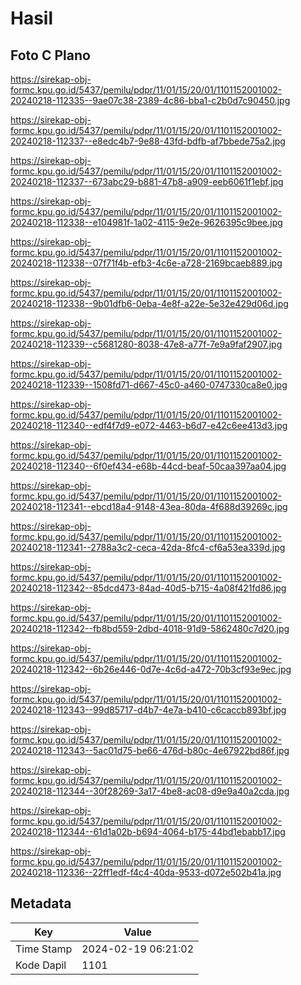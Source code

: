 # Hasil

## Foto C Plano

https://sirekap-obj-formc.kpu.go.id/5437/pemilu/pdpr/11/01/15/20/01/1101152001002-20240218-112335--9ae07c38-2389-4c86-bba1-c2b0d7c90450.jpg

https://sirekap-obj-formc.kpu.go.id/5437/pemilu/pdpr/11/01/15/20/01/1101152001002-20240218-112337--e8edc4b7-9e88-43fd-bdfb-af7bbede75a2.jpg

https://sirekap-obj-formc.kpu.go.id/5437/pemilu/pdpr/11/01/15/20/01/1101152001002-20240218-112337--673abc29-b881-47b8-a909-eeb6061f1ebf.jpg

https://sirekap-obj-formc.kpu.go.id/5437/pemilu/pdpr/11/01/15/20/01/1101152001002-20240218-112338--e104981f-1a02-4115-9e2e-9626395c9bee.jpg

https://sirekap-obj-formc.kpu.go.id/5437/pemilu/pdpr/11/01/15/20/01/1101152001002-20240218-112338--07f71f4b-efb3-4c6e-a728-2169bcaeb889.jpg

https://sirekap-obj-formc.kpu.go.id/5437/pemilu/pdpr/11/01/15/20/01/1101152001002-20240218-112338--9b01dfb6-0eba-4e8f-a22e-5e32e429d06d.jpg

https://sirekap-obj-formc.kpu.go.id/5437/pemilu/pdpr/11/01/15/20/01/1101152001002-20240218-112339--c5681280-8038-47e8-a77f-7e9a9faf2907.jpg

https://sirekap-obj-formc.kpu.go.id/5437/pemilu/pdpr/11/01/15/20/01/1101152001002-20240218-112339--1508fd71-d667-45c0-a460-0747330ca8e0.jpg

https://sirekap-obj-formc.kpu.go.id/5437/pemilu/pdpr/11/01/15/20/01/1101152001002-20240218-112340--edf4f7d9-e072-4463-b6d7-e42c6ee413d3.jpg

https://sirekap-obj-formc.kpu.go.id/5437/pemilu/pdpr/11/01/15/20/01/1101152001002-20240218-112340--6f0ef434-e68b-44cd-beaf-50caa397aa04.jpg

https://sirekap-obj-formc.kpu.go.id/5437/pemilu/pdpr/11/01/15/20/01/1101152001002-20240218-112341--ebcd18a4-9148-43ea-80da-4f688d39269c.jpg

https://sirekap-obj-formc.kpu.go.id/5437/pemilu/pdpr/11/01/15/20/01/1101152001002-20240218-112341--2788a3c2-ceca-42da-8fc4-cf6a53ea339d.jpg

https://sirekap-obj-formc.kpu.go.id/5437/pemilu/pdpr/11/01/15/20/01/1101152001002-20240218-112342--85dcd473-84ad-40d5-b715-4a08f421fd86.jpg

https://sirekap-obj-formc.kpu.go.id/5437/pemilu/pdpr/11/01/15/20/01/1101152001002-20240218-112342--fb8bd559-2dbd-4018-91d9-5862480c7d20.jpg

https://sirekap-obj-formc.kpu.go.id/5437/pemilu/pdpr/11/01/15/20/01/1101152001002-20240218-112342--6b26e446-0d7e-4c6d-a472-70b3cf93e9ec.jpg

https://sirekap-obj-formc.kpu.go.id/5437/pemilu/pdpr/11/01/15/20/01/1101152001002-20240218-112343--99d85717-d4b7-4e7a-b410-c6caccb893bf.jpg

https://sirekap-obj-formc.kpu.go.id/5437/pemilu/pdpr/11/01/15/20/01/1101152001002-20240218-112343--5ac01d75-be66-476d-b80c-4e67922bd86f.jpg

https://sirekap-obj-formc.kpu.go.id/5437/pemilu/pdpr/11/01/15/20/01/1101152001002-20240218-112344--30f28269-3a17-4be8-ac08-d9e9a40a2cda.jpg

https://sirekap-obj-formc.kpu.go.id/5437/pemilu/pdpr/11/01/15/20/01/1101152001002-20240218-112344--61d1a02b-b694-4064-b175-44bd1ebabb17.jpg

https://sirekap-obj-formc.kpu.go.id/5437/pemilu/pdpr/11/01/15/20/01/1101152001002-20240218-112336--22ff1edf-f4c4-40da-9533-d072e502b41a.jpg


## Metadata

| Key        | Value               |
| ---------- | ------------------- |
| Time Stamp | 2024-02-19 06:21:02 |
| Kode Dapil | 1101                |



